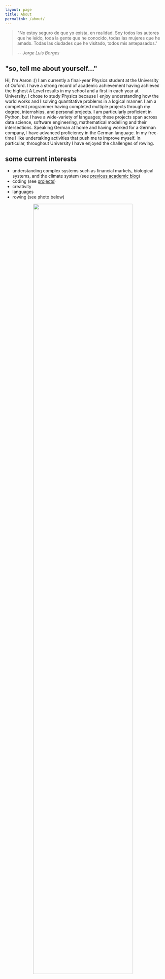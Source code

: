 ```yaml
---
layout: page
title: About
permalink: /about/
---
```


> "No estoy seguro de que yo exista, en realidad. Soy todos los autores que he leído, toda la gente que he conocido, todas las mujeres que he amado. Todas las ciudades que he visitado, todos mis antepasados."
>
> -- <cite>Jorge Luis Borges<cite>

## "so, tell me about yourself..."

Hi, I'm Aaron :)) I am currently a final-year Physics student at the University of Oxford. I have a strong record of academic achievement having achieved the highest A Level results in my school and a first in each year at University. I chose to study Physics because I enjoy understanding how the world works and I solving quantitative problems in a logical manner. I am a competent programmer having completed multiple projects through my degree, internships, and personal projects. I am particularly proficient in Python, but I have a wide-variety of languages; these projects span across data science, software engineering, mathematical modelling and their intersections. Speaking German at home and having worked for a German company, I have advanced proficiency in the German language. In my free-time I like undertaking activities that push me to improve myself. In particular, throughout University I have enjoyed the challenges of rowing.


## some current interests

- understanding complex systems such as financial markets, biological systems, and the climate system (see [previous academic blog](https://comprehensiblecomplexity.com/))
- coding (see [projects](https://a5v.github.io/personal-website/projects/))
- creativity
- languages
- rowing (see photo below)

<center>
<img src="https://a5v.github.io/personal-website/assets/images/flower_crown_rowing.jpg" style="width:80%;"/>
</center>

<!-- <br>

There are currently three main aims for this website:
1. to showcase projects I've worked on
2. to share things I think others would find useful and/or interesting
3. to develop my technical skills with a fun project

<br>

Feel free to contact me through [LinkedIn](https://www.linkedin.com/in/aaron-vitarana/) :)) -->

